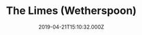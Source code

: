 ---
date: 2019-04-21T15:10:32.000Z
title: The Limes (Wetherspoon)
latitude: 52.82861451682622
longitude: 0.8484472872431631
category: checkin
---